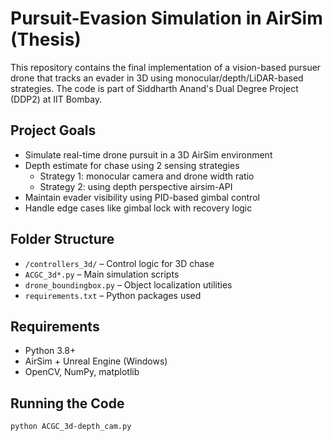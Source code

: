 # Pursuit-Evasion Simulation in AirSim (Thesis)

This repository contains the final implementation of a vision-based pursuer drone that tracks an evader in 3D using monocular/depth/LiDAR-based strategies. The code is part of Siddharth Anand's Dual Degree Project (DDP2) at IIT Bombay.

## Project Goals
- Simulate real-time drone pursuit in a 3D AirSim environment
- Depth estimate for chase using 2 sensing strategies
     - Strategy 1: monocular camera and drone width ratio
     - Strategy 2: using depth perspective airsim-API
- Maintain evader visibility using PID-based gimbal control
- Handle edge cases like gimbal lock with recovery logic

## Folder Structure
- `/controllers_3d/` – Control logic for 3D chase
- `ACGC_3d*.py` – Main simulation scripts
- `drone_boundingbox.py` – Object localization utilities
- `requirements.txt` – Python packages used

## Requirements
- Python 3.8+
- AirSim + Unreal Engine (Windows)
- OpenCV, NumPy, matplotlib

## Running the Code
```bash
python ACGC_3d-depth_cam.py
